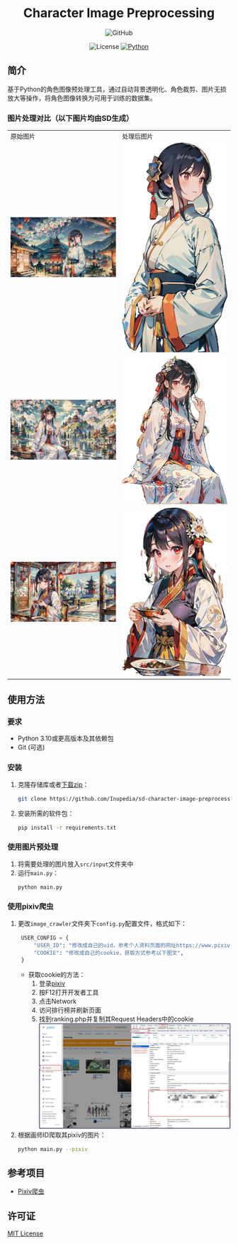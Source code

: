 <div align="center">

# Character Image Preprocessing

![GitHub](https://img.shields.io/badge/WIP-未完成-brown)

![License](https://img.shields.io/badge/License-MIT-green)
[![Python](https://img.shields.io/badge/Python-3.10+-blue)](https://www.python.org)
</div>

## 简介

基于Python的角色图像预处理工具，通过自动背景透明化、角色裁剪、图片无损放大等操作，将角色图像转换为可用于训练的数据集。

### 图片处理对比（以下图片均由SD生成）
<div align="center">
    <table>
        <tr>
            <td>原始图片</td>
            <td>处理后图片</td>
        </tr>
        <tr>
            <td><img src="./src/input/illust_0.png" width="500px"></td>
            <td><img src="./src/output/illust_0_character.png" width="500px"></td>
        </tr>
        <tr>
            <td><img src="./src/input/illust_1.png" width="500px"></td>
            <td><img src="./src/output/illust_1_character.png" width="500px"></td>
        </tr>
        <tr>
            <td><img src="./src/input/illust_2.png" width="500px"></td>
            <td><img src="./src/output/illust_2_character.png" width="500px"></td>
        </tr>
    </table>
</div>

## 使用方法

### 要求

- Python 3.10或更高版本及其依赖包
- Git (可选)

### 安装
1. 克隆存储库或者[下载zip](https://github.com/Inupedia/sd-character-image-preprocessing/archive/refs/heads/main.zip)：
   ```bash
   git clone https://github.com/Inupedia/sd-character-image-preprocessing
   ```
2. 安装所需的软件包：
   ```bash
   pip install -r requirements.txt 
   ```
### 使用图片预处理
1. 将需要处理的图片放入`src/input`文件夹中
2. 运行`main.py`：
   ```bash
   python main.py
   ```
### 使用pixiv爬虫
1. 更改`image_crawler`文件夹下`config.py`配置文件，格式如下：
   ```python
    USER_CONFIG = {
        "USER_ID": "修改成自己的uid，参考个人资料页面的网址https://www.pixiv.net/users/{UID}",
        "COOKIE": "修改成自己的cookie，获取方式参考以下图文",
    }
   ```
   - 获取cookie的方法：
     1. 登录[pixiv](https://www.pixiv.net/)
     2. 按F12打开开发者工具
     3. 点击Network
     4. 访问排行榜并刷新页面
     5. 找到ranking.php并复制其Request Headers中的cookie
     ![Cookie](./src/readme/cookie.jpg)
2. 根据画师ID爬取其pixiv的图片：
   ```bash
   python main.py --pixiv
   ```

## 参考项目
- [Pixiv爬虫](https://github.com/CWHer/PixivCrawler)
## 许可证
[MIT License](./license)